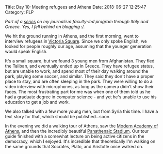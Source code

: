 Title: Day 10: Meeting refugees and Athena
Date: 2018-06-27 12:25:47
Category: FLP

_Part of a [series](https://blog.legoktm.com/category/flp.html) on my journalism
 faculty-led program through Italy and Greece. Yes, I fell behind on blogging :/._

We hit the ground running in Athens, and the first morning, went to interview refugees in [Victoria Square](https://en.wikipedia.org/w/index.php?title=Victoria_Square,_Athens&action=edit&redlink=1). Since we only spoke English, we looked for people roughly our age, assuming that the younger generation would speak English.

It's a small square, but we found 3 young men from Afghanistan. They fled the Taliban, and eventually ended up in Greece. They have refugee status, but are unable to work, and spend most of their day walking around the park, playing some soccer, and similar. They said they don't have a proper place to stay, and are often sleeping in the park. They were willing to do a video interview with microphones, as long as the camera didn't show their faces. The most frustrating part for me was when one of them told us he had a graduate degree in computer science - and yet he's unable to use his education to get a job and work.

We also talked with a few more young men, but from Syria this time. I have a text story for that, which should be published...soon.

In the evening we did a walking tour of Athens, saw the [Modern Academy of Athens](https://en.wikipedia.org/wiki/Academy_of_Athens_(modern)), and then the incredibly beautiful [Panathenaic Stadium](https://en.wikipedia.org/wiki/Panathenaic_Stadium). Our tour guide finished with a somewhat lecture on being active citizens in the democracy, which I enjoyed. It's incredible that theoretically I'm walking on the same grounds that Socrates, Plato, and Aristotle once walked on.


